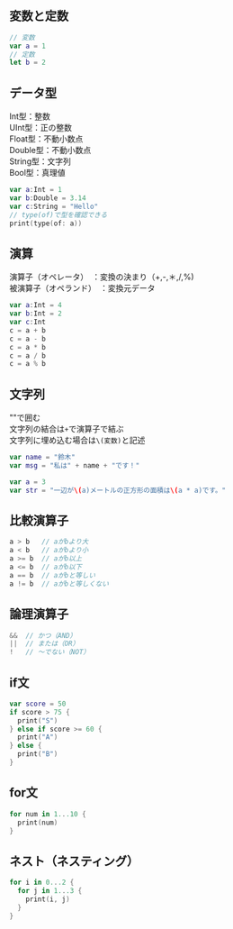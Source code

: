## 変数と定数
``` swift
// 変数
var a = 1
// 定数
let b = 2
```

## データ型
Int型：整数<br>
UInt型：正の整数<br>
Float型：不動小数点<br>
Double型：不動小数点<br>
String型：文字列<br>
Bool型：真理値<br>
``` swift
var a:Int = 1
var b:Double = 3.14
var c:String = "Hello"
// type(of)で型を確認できる
print(type(of: a))
```

## 演算
演算子（オペレータ）　：変換の決まり（+,-,＊,/,%)<br>
被演算子（オペランド）　：変換元データ
``` swift
var a:Int = 4
var b:Int = 2
var c:Int
c = a + b
c = a - b
c = a * b
c = a / b
c = a % b
```

## 文字列
""で囲む<br>
文字列の結合は```+```で演算子で結ぶ<br>
文字列に埋め込む場合は```\(変数)```と記述
``` swift
var name = "鈴木"
var msg = "私は" + name + "です！"

var a = 3
var str = "一辺が\(a)メートルの正方形の面積は\(a * a)です。"
```

## 比較演算子
``` swift
a > b   // aがbより大
a < b   // aがbより小
a >= b  // aがb以上
a <= b  // aがb以下
a == b  // aがbと等しい
a != b  // aがbと等しくない
```

## 論理演算子
``` swift
&&  // かつ（AND）
||  // または（OR）
!   // 〜でない（NOT）
```

## if文
``` swift
var score = 50
if score > 75 {
  print("S")
} else if score >= 60 {
  print("A")
} else {
  print("B")
}
```

## for文
``` swift
for num in 1...10 {
  print(num)
}
```

## ネスト（ネスティング）
``` swift
for i in 0...2 {
  for j in 1...3 {
    print(i, j)
  }
}
```

